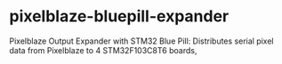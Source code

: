 # pixelblaze-bluepill-expander
Pixelblaze Output Expander with STM32 Blue Pill: Distributes serial pixel data from Pixelblaze to 4 STM32F103C8T6 boards, 
